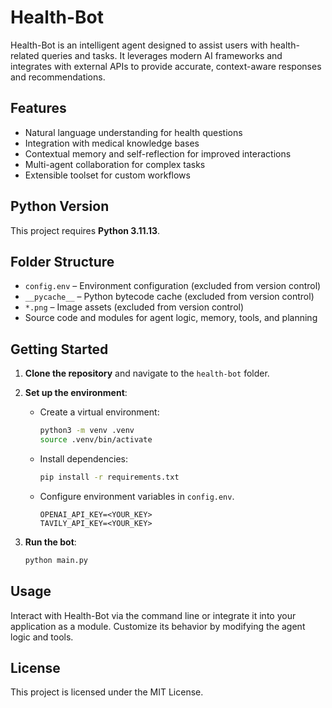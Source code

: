 # Health-Bot

Health-Bot is an intelligent agent designed to assist users with health-related queries and tasks. It leverages modern AI frameworks and integrates with external APIs to provide accurate, context-aware responses and recommendations.

## Features

- Natural language understanding for health questions
- Integration with medical knowledge bases
- Contextual memory and self-reflection for improved interactions
- Multi-agent collaboration for complex tasks
- Extensible toolset for custom workflows

## Python Version

This project requires **Python 3.11.13**.

## Folder Structure

- `config.env` – Environment configuration (excluded from version control)
- `__pycache__` – Python bytecode cache (excluded from version control)
- `*.png` – Image assets (excluded from version control)
- Source code and modules for agent logic, memory, tools, and planning

## Getting Started

1. **Clone the repository** and navigate to the `health-bot` folder.
2. **Set up the environment**:
   - Create a virtual environment:  
     ```sh
     python3 -m venv .venv
     source .venv/bin/activate
     ```
   - Install dependencies:  
     ```sh
     pip install -r requirements.txt
     ```
   - Configure environment variables in `config.env`.
     ```
     OPENAI_API_KEY=<YOUR_KEY>
     TAVILY_API_KEY=<YOUR_KEY>
     ```

3. **Run the bot**:
   ```sh
   python main.py
   ```

## Usage

Interact with Health-Bot via the command line or integrate it into your application as a module. Customize its behavior by modifying the agent logic and tools.

## License

This project is licensed under the MIT License.
